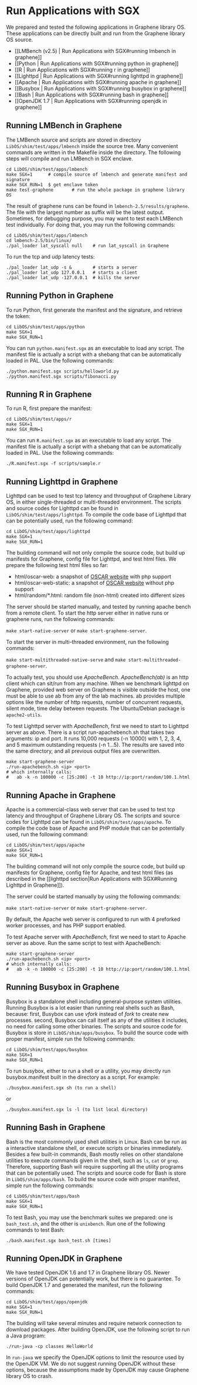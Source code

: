 # Run Applications with SGX
We prepared and tested the following applications in Graphene library OS. These applications can be directly built and run from the Graphene library OS source.

* [[LMBench (v2.5) | Run Applications with SGX#running lmbench in graphene]]
* [[Python | Run Applications with SGX#running python in graphene]]
* [[R | Run Applications with SGX#running r in graphene]]
* [[Lighttpd | Run Applications with SGX#running lighttpd in graphene]]
* [[Apache | Run Applications with SGX#running apache in graphene]]
* [[Busybox | Run Applications with SGX#running busybox in graphene]]
* [[Bash | Run Applications with SGX#running bash in graphene]]
* [[OpenJDK 1.7 | Run Applications with SGX#running openjdk in graphene]]

## Running LMBench in Graphene

The LMBench source and scripts are stored in directory `LibOS/shim/test/apps/lmbench` inside the source tree. Many convenient commands are written in the Makefile inside the directory. The following steps will compile and run LMBench in SGX enclave.

    cd LibOS/shim/test/apps/lmbench
    make SGX=1      # compile source of lmbench and generate manifest and signature
    make SGX_RUN=1  $ get enclave token
    make test-graphene       # run the whole package in graphene library OS

The result of graphene runs can be found in `lmbench-2.5/results/graphene`. The file with the largest number as suffix will be the latest output. Sometimes, for debugging purpose, you may want to test each LMBench test individually. For doing that, you may run the following commands:

    cd LibOS/shim/test/apps/lmbench
    cd lmbench-2.5/bin/linux/
    ./pal_loader lat_syscall null    # run lat_syscall in Graphene

To run the tcp and udp latency tests:

    ./pal_loader lat_udp -s &        # starts a server
    ./pal_loader lat_udp 127.0.0.1   # starts a client
    ./pal_loader lat_udp -127.0.0.1  # kills the server

## Running Python in Graphene

To run Python, first generate the manifest and the signature, and retrieve the token:

    cd LibOS/shim/test/apps/python
    make SGX=1
    make SGX_RUN=1

You can run `python.manifest.sgx` as an executable to load any script. The manifest file is actually a script with a shebang that can be automatically loaded in PAL. Use the following commands:

    ./python.manifest.sgx scripts/helloworld.py
    ./python.manifest.sgx scripts/fibonacci.py

## Running R in Graphene

To run R, first prepare the manifest:

    cd LibOS/shim/test/apps/r
    make SGX=1
    make SGX_RUN=1

You can run `R.manifest.sgx` as an executable to load any script. The manifest file is actually a script with a shebang that can be automatically loaded in PAL. Use the following commands:

    ./R.manifest.sgx -f scripts/sample.r

## Running Lighttpd in Graphene

Lighttpd can be used to test tcp latency and throughput of Graphene Library OS, in either single-threaded or multi-threaded environment. The scripts and source codes for Lighttpd can be found in `LibOS/shim/test/apps/lighttpd`. To compile the code base of Lighttpd that can be potentially used, run the following command:

    cd LibOS/shim/test/apps/lighttpd
    make SGX=1
    make SGX_RUN=1

The building command will not only compile the source code, but build up manifests for Graphene, config file for Lighttpd, and test html files. We prepare the following test html files so far:

* html/oscar-web: a snapshot of [OSCAR website](http://www.oscar.cs.stonybrook.edu) with php support
* html/oscar-web-static: a snapshot of [OSCAR website](http://www.oscar.cs.stonybrook.edu) without php support
* html/random/*.html: random file (non-html) created into different sizes

The server should be started manually, and tested by running apache bench from a remote client. To start the http server either in native runs or graphene runs, run the following commands:

`make start-native-server` or `make start-graphene-server`.

To start the server in multi-threaded environment, run the following commands:

`make start-multithreaded-native-serve` and `make start-multithreaded-graphene-server`.

To actually test, you should use _ApacheBench_. _ApacheBench(ab)_ is an http client which can sit/run from any machine. When we benchmark lighttpd on Graphene, provided web server on Graphene is visible outside the host, one must be able to use ab from any of the lab machines. ab provides multiple options like the number of http requests, number of concurrent requests, silent mode, time delay between requests. The Ubuntu/Debian package is `apache2-utils`.

To test Lighttpd server with _ApacheBench_, first we need to start to Lighttpd server as above. There is a script run-apachebench.sh that takes two arguments: ip and port. It runs 10,000 requests (-n 10000) with 1, 2, 3, 4, and 5 maximum outstanding requests (-n 1...5). The results are saved into the same directory, and all previous output files are overwritten.

    make start-graphene-server
    ./run-apachebench.sh <ip> <port>
    # which internally calls:
    #   ab -k -n 100000 -c [25:200] -t 10 http://ip:port/random/100.1.html

## Running Apache in Graphene

Apache is a commercial-class web server that can be used to test tcp latency and throughput of Graphene Library OS. The scripts and source codes for Lighttpd can be found in `LibOS/shim/test/apps/apache`. To compile the code base of Apache and PHP module that can be potentially used, run the following command:

    cd LibOS/shim/test/apps/apache
    make SGX=1
    make SGX_RUN=1

The building command will not only compile the source code, but build up manifests for Graphene, config file for Apache, and test html files (as described in the [[lighttpd section|Run Applications with SGX#Running Lighttpd in Graphene]]).

The server could be started manually by using the following commands:

`make start-native-server` or `make start-graphene-server`.

By default, the Apache web server is configured to run with 4 preforked worker processes, and has PHP support enabled.

To test Apache server with _ApacheBench_, first we need to start to Apache server as above. Run the same script to test with ApacheBench:

    make start-graphene-server
    ./run-apachebench.sh <ip> <port>
    # which internally calls:
    #   ab -k -n 100000 -c [25:200] -t 10 http://ip:port/random/100.1.html

## Running Busybox in Graphene

Busybox is a standalone shell including general-purpose system utilities. Running Busybox is a lot easier than running real shells such as Bash, because: first, Busybox can use _vfork_ instead of _fork_ to create new processes. second, Busybox can call itself as any of the utilities it includes, no need for calling some other binaries. The scripts and source code for Busybox is store in `LibOS/shim/apps/busybox`. To build the source code with proper manifest, simple run the following commands:

    cd LibOS/shim/test/apps/busybox
    make SGX=1
    make SGX_RUN=1

To run busybox, either to run a shell or a utility, you may directly run busybox.manifest built in the directory as a script. For example:

    ./busybox.manifest.sgx sh (to run a shell)

or

    ./busybox.manifest.sgx ls -l (to list local directory)

## Running Bash in Graphene

Bash is the most commonly used shell utilities in Linux. Bash can be run as a interactive standalone shell, or execute scripts or binaries immediately. Besides a few built-in commands, Bash mostly relies on other standalone utilities to execute commands given in the shell, such as `ls`, `cat` or `grep`. Therefore, supporting Bash will require supporting all the utility programs that can be potentially used. The scripts and source code for Bash is store in `LibOS/shim/apps/bash`. To build the source code with proper manifest, simple run the following commands:

    cd LibOS/shim/test/apps/bash
    make SGX=1
    make SGX_RUN=1

To test Bash, you may use the benchmark suites we prepared: one is `bash_test.sh`, and the other is `unixbench`. Run one of the following commands to test Bash:

    ./bash.manifest.sgx bash_test.sh [times]

## Running OpenJDK in Graphene

We have tested OpenJDK 1.6 and 1.7 in Graphene library OS. Newer versions of OpenJDK can potentially work, but there is no guarantee. To build OpenJDK 1.7 and generated the manifest, run the following commands:

    cd LibOS/shim/test/apps/openjdk
    make SGX=1
    make SGX_RUN=1

The building will take several minutes and require network connection to download packages. After building OpenJDK, use the following script to run a Java program:

    ./run-java -cp classes HelloWorld

In `run-java` we specify the OpenJDK options to limit the resource used by the OpenJDK VM. We do not suggest running OpenJDK without these options, because the assumptions made by OpenJDK may cause Graphene library OS to crash.